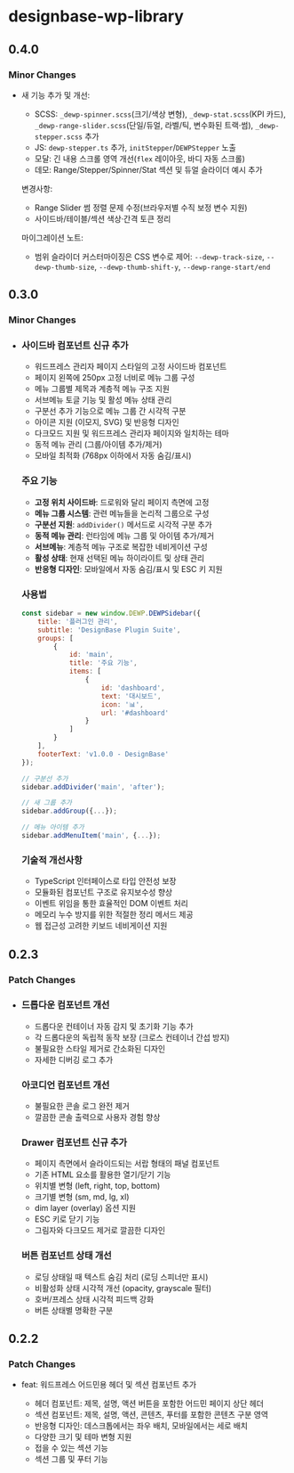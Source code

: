 # designbase-wp-library

## 0.4.0

### Minor Changes

- 새 기능 추가 및 개선:

  - SCSS: `_dewp-spinner.scss`(크기/색상 변형), `_dewp-stat.scss`(KPI 카드), `_dewp-range-slider.scss`(단일/듀얼, 라벨/틱, 변수화된 트랙·썸), `_dewp-stepper.scss` 추가
  - JS: `dewp-stepper.ts` 추가, `initStepper`/`DEWPStepper` 노출
  - 모달: 긴 내용 스크롤 영역 개선(`flex` 레이아웃, 바디 자동 스크롤)
  - 데모: Range/Stepper/Spinner/Stat 섹션 및 듀얼 슬라이더 예시 추가

  변경사항:

  - Range Slider 썸 정렬 문제 수정(브라우저별 수직 보정 변수 지원)
  - 사이드바/테이블/섹션 색상·간격 토큰 정리

  마이그레이션 노트:

  - 범위 슬라이더 커스터마이징은 CSS 변수로 제어: `--dewp-track-size`, `--dewp-thumb-size`, `--dewp-thumb-shift-y`, `--dewp-range-start/end`

## 0.3.0

### Minor Changes

- ### 사이드바 컴포넌트 신규 추가

  - 워드프레스 관리자 페이지 스타일의 고정 사이드바 컴포넌트
  - 페이지 왼쪽에 250px 고정 너비로 메뉴 그룹 구성
  - 메뉴 그룹별 제목과 계층적 메뉴 구조 지원
  - 서브메뉴 토글 기능 및 활성 메뉴 상태 관리
  - 구분선 추가 기능으로 메뉴 그룹 간 시각적 구분
  - 아이콘 지원 (이모지, SVG) 및 반응형 디자인
  - 다크모드 지원 및 워드프레스 관리자 페이지와 일치하는 테마
  - 동적 메뉴 관리 (그룹/아이템 추가/제거)
  - 모바일 최적화 (768px 이하에서 자동 숨김/표시)

  ### 주요 기능

  - **고정 위치 사이드바**: 드로워와 달리 페이지 측면에 고정
  - **메뉴 그룹 시스템**: 관련 메뉴들을 논리적 그룹으로 구성
  - **구분선 지원**: `addDivider()` 메서드로 시각적 구분 추가
  - **동적 메뉴 관리**: 런타임에 메뉴 그룹 및 아이템 추가/제거
  - **서브메뉴**: 계층적 메뉴 구조로 복잡한 네비게이션 구성
  - **활성 상태**: 현재 선택된 메뉴 하이라이트 및 상태 관리
  - **반응형 디자인**: 모바일에서 자동 숨김/표시 및 ESC 키 지원

  ### 사용법

  ```javascript
  const sidebar = new window.DEWP.DEWPSidebar({
      title: '플러그인 관리',
      subtitle: 'DesignBase Plugin Suite',
      groups: [
          {
              id: 'main',
              title: '주요 기능',
              items: [
                  {
                      id: 'dashboard',
                      text: '대시보드',
                      icon: '📊',
                      url: '#dashboard'
                  }
              ]
          }
      ],
      footerText: 'v1.0.0 - DesignBase'
  });

  // 구분선 추가
  sidebar.addDivider('main', 'after');

  // 새 그룹 추가
  sidebar.addGroup({...});

  // 메뉴 아이템 추가
  sidebar.addMenuItem('main', {...});
  ```

  ### 기술적 개선사항

  - TypeScript 인터페이스로 타입 안전성 보장
  - 모듈화된 컴포넌트 구조로 유지보수성 향상
  - 이벤트 위임을 통한 효율적인 DOM 이벤트 처리
  - 메모리 누수 방지를 위한 적절한 정리 메서드 제공
  - 웹 접근성 고려한 키보드 네비게이션 지원

## 0.2.3

### Patch Changes

- ### 드롭다운 컴포넌트 개선

  - 드롭다운 컨테이너 자동 감지 및 초기화 기능 추가
  - 각 드롭다운의 독립적 동작 보장 (크로스 컨테이너 간섭 방지)
  - 불필요한 스타일 제거로 간소화된 디자인
  - 자세한 디버깅 로그 추가

  ### 아코디언 컴포넌트 개선

  - 불필요한 콘솔 로그 완전 제거
  - 깔끔한 콘솔 출력으로 사용자 경험 향상

  ### Drawer 컴포넌트 신규 추가

  - 페이지 측면에서 슬라이드되는 서랍 형태의 패널 컴포넌트
  - 기존 HTML 요소를 활용한 열기/닫기 기능
  - 위치별 변형 (left, right, top, bottom)
  - 크기별 변형 (sm, md, lg, xl)
  - dim layer (overlay) 옵션 지원
  - ESC 키로 닫기 기능
  - 그림자와 다크모드 제거로 깔끔한 디자인

  ### 버튼 컴포넌트 상태 개선

  - 로딩 상태일 때 텍스트 숨김 처리 (로딩 스피너만 표시)
  - 비활성화 상태 시각적 개선 (opacity, grayscale 필터)
  - 호버/프레스 상태 시각적 피드백 강화
  - 버튼 상태별 명확한 구분

## 0.2.2

### Patch Changes

- feat: 워드프레스 어드민용 헤더 및 섹션 컴포넌트 추가

  - 헤더 컴포넌트: 제목, 설명, 액션 버튼을 포함한 어드민 페이지 상단 헤더
  - 섹션 컴포넌트: 제목, 설명, 액션, 콘텐츠, 푸터를 포함한 콘텐츠 구분 영역
  - 반응형 디자인: 데스크톱에서는 좌우 배치, 모바일에서는 세로 배치
  - 다양한 크기 및 테마 변형 지원
  - 접을 수 있는 섹션 기능
  - 섹션 그룹 및 푸터 기능
